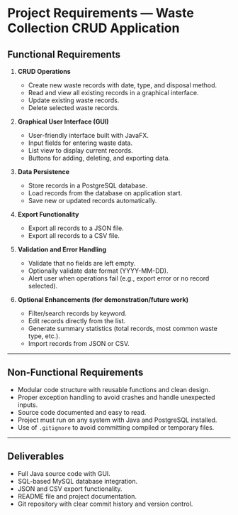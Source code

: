 # Project Requirements — Waste Collection CRUD Application

## Functional Requirements

1. **CRUD Operations**
   - Create new waste records with date, type, and disposal method.
   - Read and view all existing records in a graphical interface.
   - Update existing waste records.
   - Delete selected waste records.

2. **Graphical User Interface (GUI)**
   - User-friendly interface built with JavaFX.
   - Input fields for entering waste data.
   - List view to display current records.
   - Buttons for adding, deleting, and exporting data.

3. **Data Persistence**
   - Store records in a PostgreSQL database.
   - Load records from the database on application start.
   - Save new or updated records automatically.

4. **Export Functionality**
   - Export all records to a JSON file.
   - Export all records to a CSV file.

5. **Validation and Error Handling**
   - Validate that no fields are left empty.
   - Optionally validate date format (YYYY-MM-DD).
   - Alert user when operations fail (e.g., export error or no record selected).

6. **Optional Enhancements (for demonstration/future work)**
   - Filter/search records by keyword.
   - Edit records directly from the list.
   - Generate summary statistics (total records, most common waste type, etc.).
   - Import records from JSON or CSV.

---

## Non-Functional Requirements

- Modular code structure with reusable functions and clean design.
- Proper exception handling to avoid crashes and handle unexpected inputs.
- Source code documented and easy to read.
- Project must run on any system with Java and PostgreSQL installed.
- Use of `.gitignore` to avoid committing compiled or temporary files.

---

## Deliverables

- Full Java source code with GUI.
- SQL-based MySQL database integration.
- JSON and CSV export functionality.
- README file and project documentation.
- Git repository with clear commit history and version control.

